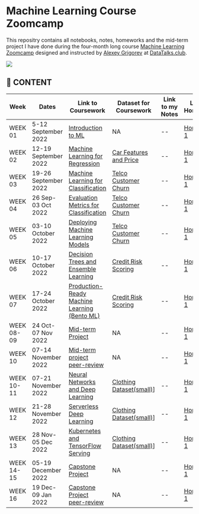 # Machine Learning Course Zoomcamp

This repositry contains all notebooks, notes, homeworks and the mid-term project I have done during the four-month long course [Machine Learning Zoomcamp](https://github.com/alexeygrigorev/mlbookcamp-code/tree/master/course-zoomcamp) designed and instructed by [Alexey Grigorev](https://github.com/alexeygrigorev) at [DataTalks.club](https://datatalks.club/).

<img src="https://github.com/alexeygrigorev/mlbookcamp-code/raw/master/images/zoomcamp.jpg" />

## :book: CONTENT

|Week  |Dates | Link to Coursework | Dataset for Coursework | Link to my Notes| Link to Homework | Dataset for Homework | My Solution to Homework|
|------|-----| -------------------| -----------------------|---------------- |------------------|----------------------|------------------------|
| WEEK 01 | 5-12 September 2022 | [Introduction to ML](https://github.com/alexeygrigorev/mlbookcamp-code/tree/master/course-zoomcamp/01-intro)| NA | -- | [Homework 1](https://github.com/alexeygrigorev/mlbookcamp-code/blob/master/course-zoomcamp/cohorts/2022/01-intro/homework.md)| [Car Features and Price](https://www.kaggle.com/datasets/CooperUnion/cardataset)  |[Solution Jupyter notebook](https://github.com/bhasarma/mlcoursezoom-camp/tree/main/homeworks/HW01)|
| WEEK 02 | 12-19 September 2022 | [Machine Learning for Regression](https://github.com/alexeygrigorev/mlbookcamp-code/tree/master/course-zoomcamp/02-regression)| [Car Features and Price](https://www.kaggle.com/datasets/CooperUnion/cardataset) | -- | [Homework 1](https://github.com/alexeygrigorev/mlbookcamp-code/blob/master/course-zoomcamp/cohorts/2022/01-intro/homework.md)| [Car Features and Price](https://www.kaggle.com/datasets/CooperUnion/cardataset)  |[Solution Jupyter notebook](https://github.com/bhasarma/mlcoursezoom-camp/tree/main/homeworks/HW01)|
| WEEK 03 | 19-26 September 2022 | [Machine Learning for Classification](https://github.com/alexeygrigorev/mlbookcamp-code/tree/master/course-zoomcamp/03-classification)| [Telco Customer Churn](https://www.kaggle.com/datasets/blastchar/telco-customer-churn) | -- | [Homework 1](https://github.com/alexeygrigorev/mlbookcamp-code/blob/master/course-zoomcamp/cohorts/2022/01-intro/homework.md)| [Car Features and Price](https://www.kaggle.com/datasets/CooperUnion/cardataset)  |[Solution Jupyter notebook](https://github.com/bhasarma/mlcoursezoom-camp/tree/main/homeworks/HW01)|
| WEEK 04 | 26 Sep-03 Oct 2022 | [Evaluation Metrics for Classification](https://github.com/alexeygrigorev/mlbookcamp-code/tree/master/course-zoomcamp/04-evaluation)| [Telco Customer Churn](https://www.kaggle.com/datasets/blastchar/telco-customer-churn) | -- | [Homework 1](https://github.com/alexeygrigorev/mlbookcamp-code/blob/master/course-zoomcamp/cohorts/2022/01-intro/homework.md)| [Car Features and Price](https://www.kaggle.com/datasets/CooperUnion/cardataset)  |[Solution Jupyter notebook](https://github.com/bhasarma/mlcoursezoom-camp/tree/main/homeworks/HW01)|
| WEEK 05 | 03-10 October 2022 | [Deploying Machine Learning Models](https://github.com/alexeygrigorev/mlbookcamp-code/tree/master/course-zoomcamp/05-deployment)| [Telco Customer Churn](https://www.kaggle.com/datasets/blastchar/telco-customer-churn) | -- | [Homework 1](https://github.com/alexeygrigorev/mlbookcamp-code/blob/master/course-zoomcamp/cohorts/2022/01-intro/homework.md)| [Car Features and Price](https://www.kaggle.com/datasets/CooperUnion/cardataset)  |[Solution Jupyter notebook](https://github.com/bhasarma/mlcoursezoom-camp/tree/main/homeworks/HW01)|
| WEEK 06 | 10-17 October 2022 | [Decision Trees and Ensemble Learning](https://github.com/alexeygrigorev/mlbookcamp-code/tree/master/course-zoomcamp/06-trees)| [Credit Risk Scoring](https://github.com/gastonstat/CreditScoring) | -- | [Homework 1](https://github.com/alexeygrigorev/mlbookcamp-code/blob/master/course-zoomcamp/cohorts/2022/01-intro/homework.md)| [Car Features and Price](https://www.kaggle.com/datasets/CooperUnion/cardataset)  |[Solution Jupyter notebook](https://github.com/bhasarma/mlcoursezoom-camp/tree/main/homeworks/HW01)|
| WEEK 07 | 17-24 October 2022 | [Production-Ready Machine Learning (Bento ML)](https://github.com/alexeygrigorev/mlbookcamp-code/tree/master/course-zoomcamp/07-bentoml-production)| [Credit Risk Scoring](https://github.com/gastonstat/CreditScoring) | -- | [Homework 1](https://github.com/alexeygrigorev/mlbookcamp-code/blob/master/course-zoomcamp/cohorts/2022/01-intro/homework.md)| [Car Features and Price](https://www.kaggle.com/datasets/CooperUnion/cardataset)  |[Solution Jupyter notebook](https://github.com/bhasarma/mlcoursezoom-camp/tree/main/homeworks/HW01)|
| WEEK 08-09 | 24 Oct- 07 Nov 2022 | [Mid-term Project](https://github.com/alexeygrigorev/mlbookcamp-code/blob/master/course-zoomcamp/cohorts/2022/projects.md#midterm-project)| NA | -- | [Homework 1](https://github.com/alexeygrigorev/mlbookcamp-code/blob/master/course-zoomcamp/cohorts/2022/01-intro/homework.md)| [Car Features and Price](https://www.kaggle.com/datasets/CooperUnion/cardataset)  |[Solution Jupyter notebook](https://github.com/bhasarma/mlcoursezoom-camp/tree/main/homeworks/HW01)|
| WEEK 10 | 07-14 November 2022 | [Mid-term project peer-review](https://github.com/alexeygrigorev/mlbookcamp-code/blob/master/course-zoomcamp/cohorts/2022/projects.md#midterm-project)| NA | -- | [Homework 1](https://github.com/alexeygrigorev/mlbookcamp-code/blob/master/course-zoomcamp/cohorts/2022/01-intro/homework.md)| [Car Features and Price](https://www.kaggle.com/datasets/CooperUnion/cardataset)  |[Solution Jupyter notebook](https://github.com/bhasarma/mlcoursezoom-camp/tree/main/homeworks/HW01)|
| WEEK 10-11 | 07-21 November 2022 | [Neural Networks and Deep Learning](https://github.com/alexeygrigorev/mlbookcamp-code/tree/master/course-zoomcamp/08-deep-learning)| [Clothing Dataset(small)](https://medium.com/data-science-insider/clothing-dataset-5b72cd7c3f1f)] | -- | [Homework 1](https://github.com/alexeygrigorev/mlbookcamp-code/blob/master/course-zoomcamp/cohorts/2022/01-intro/homework.md)| [Car Features and Price](https://www.kaggle.com/datasets/CooperUnion/cardataset)  |[Solution Jupyter notebook](https://github.com/bhasarma/mlcoursezoom-camp/tree/main/homeworks/HW01)|
| WEEK 12 | 21-28 November 2022 | [Serverless Deep Learning](https://github.com/alexeygrigorev/mlbookcamp-code/tree/master/course-zoomcamp/09-serverless)| [Clothing Dataset(small)](https://medium.com/data-science-insider/clothing-dataset-5b72cd7c3f1f)] | -- | [Homework 1](https://github.com/alexeygrigorev/mlbookcamp-code/blob/master/course-zoomcamp/cohorts/2022/01-intro/homework.md)| [Car Features and Price](https://www.kaggle.com/datasets/CooperUnion/cardataset)  |[Solution Jupyter notebook](https://github.com/bhasarma/mlcoursezoom-camp/tree/main/homeworks/HW01)|
| WEEK 13 | 28 Nov-05 Dec 2022 | [Kubernetes and TensorFlow Serving](https://github.com/alexeygrigorev/mlbookcamp-code/tree/master/course-zoomcamp/10-kubernetes)| [Clothing Dataset(small)](https://medium.com/data-science-insider/clothing-dataset-5b72cd7c3f1f)] | -- | [Homework 1](https://github.com/alexeygrigorev/mlbookcamp-code/blob/master/course-zoomcamp/cohorts/2022/01-intro/homework.md)| [Car Features and Price](https://www.kaggle.com/datasets/CooperUnion/cardataset)  |[Solution Jupyter notebook](https://github.com/bhasarma/mlcoursezoom-camp/tree/main/homeworks/HW01)|
| WEEK 14-15 | 05-19 December 2022 | [Capstone Project](https://github.com/alexeygrigorev/mlbookcamp-code/tree/master/course-zoomcamp/projects)| NA | -- | [Homework 1](https://github.com/alexeygrigorev/mlbookcamp-code/blob/master/course-zoomcamp/cohorts/2022/01-intro/homework.md)| [Car Features and Price](https://www.kaggle.com/datasets/CooperUnion/cardataset)  |[Solution Jupyter notebook](https://github.com/bhasarma/mlcoursezoom-camp/tree/main/homeworks/HW01)|
| WEEK 16 | 19 Dec-09 Jan 2022 | [Capstone Project peer-review](https://github.com/alexeygrigorev/mlbookcamp-code/tree/master/course-zoomcamp/projects)| NA | -- | [Homework 1](https://github.com/alexeygrigorev/mlbookcamp-code/blob/master/course-zoomcamp/cohorts/2022/01-intro/homework.md)| [Car Features and Price](https://www.kaggle.com/datasets/CooperUnion/cardataset)  |[Solution Jupyter notebook](https://github.com/bhasarma/mlcoursezoom-camp/tree/main/homeworks/HW01)|


